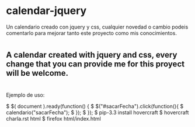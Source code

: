 # calendar-jquery
Un calendario creado con jquery y css, cualquier novedad o cambio podeis comentarlo para mejorar tanto este proyecto como mis conocimientos.
# 
A calendar created with jquery and css, every change that you can provide me for this proyect will be welcome.
----------------------------
# 
Ejemplo de uso:

$ $( document ).ready(function() {
$  $("#sacarFecha").click(function(){
$		calendario("sacarFecha");
$  });
$ });
 $ pip-3.3 install hovercraft
    $ hovercraft charla.rst html
    $ firefox html/index.html
